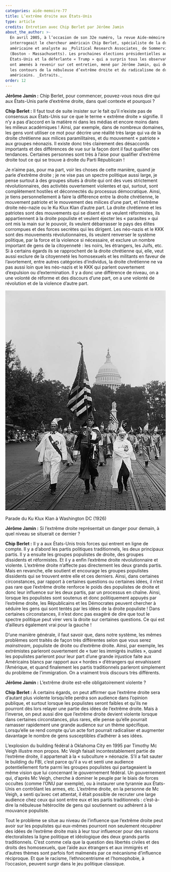 ```yaml
---
categories: aide-memoire-77
title: L’extrême droite aux États-Unis
type: article
credits: Entretien avec Chip Berlet par Jérôme Jamin
about_the_author: >-
  En avril 2005, à l’occasion de son 32e numéro, la revue Aide-mémoire
  interrogeait le chercheur américain Chip Berlet, spécialiste de la droite
  américaine et analyste au _Political Research Associates_ de Sommerville
  (Boston - Massachusetts). Les prochaines élections présidentielles aux
  États-Unis et la déferlante « Trump » qui a surpris tous les observateurs nous
  ont amenés à revenir sur cet entretien, mené par Jérôme Jamin, qui dessinait
  les contours de la nébuleuse d’extrême droite et du radicalisme de droite
  américains. _Extraits._
order: 12
---
```

**Jérôme Jamin :** Chip Berlet, pour commencer, pouvez-vous nous dire qui aux États-Unis parle d’extrême droite, dans quel contexte et pourquoi ?

**Chip Berlet :** Il faut tout de suite insister sur le fait qu’il n’existe pas de consensus aux États-Unis sur ce que le terme « extrême droite » signifie. Il n’y a pas d’accord en la matière ni dans les médias et encore moins dans les milieux académiques ! Ainsi, par exemple, dans de nombreux domaines, les gens vont utiliser ce mot pour décrire une réalité très large qui va de la droite chrétienne aux milices paramilitaires, et du mouvement « patriote » aux groupes néonazis. Il existe donc très clairement des désaccords importants et des différences de vue sur la façon dont il faut qualifier ces tendances. Certaines personnes sont très à l’aise pour qualifier d’extrême droite tout ce qui se trouve à droite du Parti Républicain !

Je n’aime pas, pour ma part, voir les choses de cette manière, quand je parle d’extrême droite ; je ne vise pas un spectre politique aussi large, je pense surtout à des groupes situés à droite qui ont des vues strictement révolutionnaires, des activités ouvertement violentes et qui, surtout, sont complètement hostiles et déconnectés du processus démocratique. Ainsi, je tiens personnellement à faire la différence entre la droite chrétienne, le mouvement patriote et le mouvement des milices d’une part, et l’extrême droite néo-nazie ou le Ku Klux Klan d’autre part. La droite chrétienne et les patriotes sont des mouvements qui se disent et se veulent réformistes, ils appartiennent à la droite populiste et veulent éjecter les « parasites » qui ont mis la main sur le pouvoir, ils veulent débarrasser le pays des élites corrompues et des forces secrètes qui les dirigent. Les néo-nazis et le KKK sont des mouvements révolutionnaires, ils veulent renverser le système politique, par la force et la violence si nécessaire, et exclure un nombre important de gens de la citoyenneté : les noirs, les étrangers, les Juifs, etc. Si à certains égards ils se rapprochent de la droite chrétienne qui, elle, veut aussi exclure de la citoyenneté les homosexuels et les militants en faveur de l’avortement, entre autres catégories d’individus, la droite chrétienne ne va pas aussi loin que les néo-nazis et le KKK qui parlent ouvertement d’expulsion ou d’extermination. Il y a donc une différence de niveau, on a une volonté de réforme et des discours d’une part, on a une volonté de révolution et de la violence d’autre part.



![Parade du Ku Klux Klan à Washington DC (1926)](/assets/uploads/am-77-ku-klux-klan-parade-washington-dc-1926.jpg)

<span class="img-copyright"> Parade du Ku Klux Klan à Washington DC (1926) </span>

**Jérôme Jamin :** Si l’extrême droite représentait un danger pour demain, à quel niveau se situerait ce dernier ?

**Chip Berlet :** Il y a aux États-Unis trois forces qui entrent en ligne de compte. Il y a d’abord les partis politiques traditionnels, les deux principaux partis. Il y a ensuite les groupes populistes de droite, des groupes dissidents et réformistes. Et il y a enfin l’extrême droite révolutionnaire et violente. L’extrême droite n’affecte pas directement les deux grands partis. Mais en revanche, elle soutient et encourage les groupes populistes dissidents qui se trouvent entre elle et ces derniers. Ainsi, dans certaines circonstances, par rapport à certaines questions ou certaines idées, il n’est pas rare que l’extrême droite renforce le poids des populistes de droite et donc leur influence sur les deux partis, par un processus en chaîne. Ainsi, lorsque les populistes sont soutenus et donc politiquement appuyés par l’extrême droite, les Républicains et les Démocrates peuvent chercher à séduire les gens qui sont tentés par les idées de la droite populiste ! Dans certaines circonstances, il n’est donc pas exagéré de dire que tout le spectre politique peut virer vers la droite sur certaines questions. Ce qui est d’ailleurs également vrai pour la gauche !

D’une manière générale, il faut savoir que, dans notre système, les mêmes problèmes sont traités de façon très différentes selon que vous serez _mainstream_, populiste de droite ou d’extrême droite. Ainsi, par exemple, les extrémistes parleront ouvertement de « tuer les immigrés inutiles », quand les populistes parleront pour leur part d’une grande injustice faite aux Américains blancs par rapport aux « hordes » d’étrangers qui envahissent l’Amérique, et quand finalement les partis traditionnels parleront simplement du problème de l’immigration. On a vraiment trois discours très différents.

**Jérôme Jamin :** L’extrême droite est-elle obligatoirement violente ?

**Chip Berlet :** À certains égards, on peut affirmer que l’extrême droite sera d’autant plus violente lorsqu’elle perdra son audience dans l’opinion publique, et surtout lorsque les populistes seront faibles et qu’ils ne pourront dès lors relayer une partie des idées de l’extrême droite. Mais à l’inverse, on peut aussi dire que l’extrême droite devient violente lorsque dans certaines circonstances, plus rares, elle pense qu’elle pourrait ramasser rapidement une grande audience sur un thème spécifique. Lorsqu’elle se rend compte qu’un acte fort pourrait radicaliser et augmenter davantage le nombre de gens susceptibles d’adhérer à ses idées.

L’explosion du building fédéral à Oklahoma City en 1995 par Timothy Mc Veigh illustre mon propos. Mc Veigh faisait incontestablement partie de l’extrême droite, il appartenait à la « subculture » néonazie. S’il a fait sauter le building du FBI, c’est parce qu’il a vu et senti une audience potentiellement forte parmi les groupes populistes qui partageaient la même vision que lui concernant le gouvernement fédéral. Un gouvernement qui, d’après Mc Veigh, cherche à dominer le peuple par le biais de forces occultes (comme l’ONU par exemple), ou à instaurer une tyrannie aux États-Unis en contrôlant les armes, etc. L’extrême droite, en la personne de Mc Veigh, a senti qu’avec cet attentat, il était possible de recruter une large audience chez ceux qui sont entre eux et les partis traditionnels : c’est-à-dire la nébuleuse hétéroclite de gens qui soutiennent ou adhèrent à la mouvance populiste.

Tout le problème se situe au niveau de l’influence que l’extrême droite peut avoir sur les populistes qui eux-mêmes pourront non seulement récupérer des idées de l’extrême droite mais à leur tour influencer pour des raisons électoralistes la ligne politique et idéologique des deux grands partis traditionnels. C’est comme cela que la question des libertés civiles et des droits des homosexuels, que l’aide aux étrangers et aux immigrés et d’autres thèmes sont parfois fort malmenés par ce mécanisme d’influence réciproque. Et que le racisme, l’ethnocentrisme et l’homophobie, à l’occasion, peuvent surgir dans le jeu politique classique.
